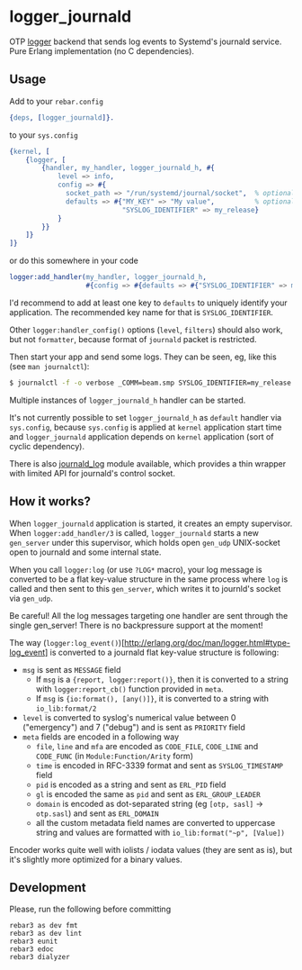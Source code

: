 logger_journald
===============

OTP [logger](http://erlang.org/doc/apps/kernel/logger_chapter.html) backend that sends log
events to Systemd's journald service.
Pure Erlang implementation (no C dependencies).

Usage
-----

Add to your `rebar.config`

```erlang
{deps, [logger_journald]}.
```

to your `sys.config`

```erlang
{kernel, [
    {logger, [
        {handler, my_handler, logger_journald_h, #{
            level => info,
            config => #{
              socket_path => "/run/systemd/journal/socket",  % optional
              defaults => #{"MY_KEY" => "My value",          % optional
                            "SYSLOG_IDENTIFIER" => my_release}
            }
        }}
    ]}
]}
```

or do this somewhere in your code

```erlang
logger:add_handler(my_handler, logger_journald_h,
                   #{config => #{defaults => #{"SYSLOG_IDENTIFIER" => my_release}}}).
```

I'd recommend to add at least one key to `defaults` to uniquely identify your application. The
recommended key name for that is `SYSLOG_IDENTIFIER`.

Other `logger:handler_config()` options (`level`, `filters`) should also work, but not
`formatter`, because format of `journald` packet is restricted.

Then start your app and send some logs. They can be seen, eg, like this (see `man journalctl`):

```bash
$ journalctl -f -o verbose _COMM=beam.smp SYSLOG_IDENTIFIER=my_release
```

Multiple instances of `logger_journald_h` handler can be started.

It's not currently possible to set `logger_journald_h` as `default` handler via `sys.config`,
because `sys.config` is applied at `kernel` application start time and `logger_journald`
application depends on `kernel` application (sort of cyclic dependency).

There is also [journald_log](src/journald_log.erl) module available, which provides a thin wrapper
with limited API for journald's control socket.

How it works?
-------------

When `logger_journald` application is started, it creates an empty supervisor.
When `logger:add_handler/3` is called, `logger_journald` starts a new `gen_server` under
this supervisor, which holds open `gen_udp` UNIX-socket open to journald and some internal state.

When you call `logger:log` (or use `?LOG*` macro), your log message is converted to be a flat
key-value structure in the same process where `log` is called and then sent to this `gen_server`,
which writes it to journld's socket via `gen_udp`.

Be careful! All the log messages targeting one handler are sent through the single gen_server!
There is no backpressure support at the moment!

The way (`logger:log_event()`)[http://erlang.org/doc/man/logger.html#type-log_event] is converted
to a journald flat key-value structure is following:

* `msg` is sent as `MESSAGE` field
  * If `msg` is a `{report, logger:report()}`, then it is converted to a string with
    `logger:report_cb()` function provided in `meta`.
  * If `msg` is `{io:format(), [any()]}`, it is converted to a string with `io_lib:format/2`
* `level` is converted to syslog's numerical value between 0 ("emergency") and 7 ("debug") and is
  sent as `PRIORITY` field
* `meta` fields are encoded in a following way
  * `file`, `line` and `mfa` are encoded as `CODE_FILE`, `CODE_LINE` and `CODE_FUNC` (in
    `Module:Function/Arity` form)
  * `time` is encoded in RFC-3339 format and sent as `SYSLOG_TIMESTAMP` field
  * `pid` is encoded as a string and sent as `ERL_PID` field
  * `gl` is encoded the same as `pid` and sent as `ERL_GROUP_LEADER`
  * `domain` is encoded as dot-separated string (eg `[otp, sasl]` -> `otp.sasl`) and sent as
    `ERL_DOMAIN`
  * all the custom metadata field names are converted to uppercase string and values are formatted
    with `io_lib:format("~p", [Value])`

Encoder works quite well with iolists / iodata values (they are sent as is), but it's slightly
more optimized for a binary values.

Development
-----------

Please, run the following before committing

```
rebar3 as dev fmt
rebar3 as dev lint
rebar3 eunit
rebar3 edoc
rebar3 dialyzer
```
